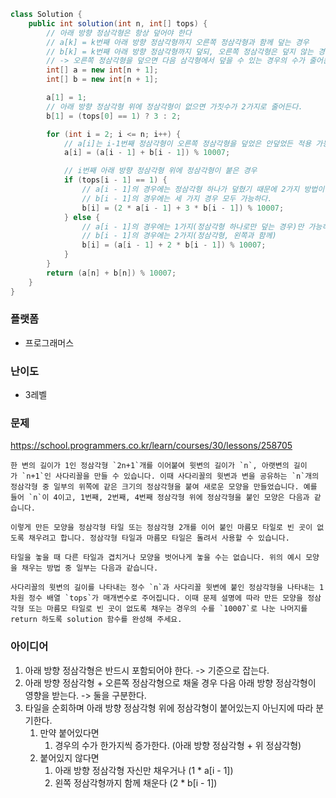 
```java
class Solution {
    public int solution(int n, int[] tops) {
        // 아래 방향 정삼각형은 항상 덮어야 한다
        // a[k] = k번째 아래 방향 정삼각형까지 오른쪽 정삼각형과 함께 덮는 경우
        // b[k] = k번째 아래 방향 정삼각형까지 덮되, 오른쪽 정삼각형은 덮지 않는 경우
        // -> 오른쪽 정삼각형을 덮으면 다음 삼각형에서 덮을 수 있는 경우의 수가 줄어든다
        int[] a = new int[n + 1];
        int[] b = new int[n + 1];

        a[1] = 1;
        // 아래 방향 정삼각형 위에 정삼각형이 없으면 가짓수가 2가지로 줄어든다.
        b[1] = (tops[0] == 1) ? 3 : 2;

        for (int i = 2; i <= n; i++) {
            // a[i]는 i-1번째 정삼각형이 오른쪽 정삼각형을 덮었은 안덮었든 적용 가능하다.
            a[i] = (a[i - 1] + b[i - 1]) % 10007;

            // i번째 아래 방향 정삼각형 위에 정삼각형이 붙은 경우
            if (tops[i - 1] == 1) {
                // a[i - 1]의 경우에는 정삼각형 하나가 덮혔기 때문에 2가지 방법이 가능하다.
                // b[i - 1]의 경우에는 세 가지 경우 모두 가능하다.
                b[i] = (2 * a[i - 1] + 3 * b[i - 1]) % 10007;
            } else {
                // a[i - 1]의 경우에는 1가지(정삼각형 하나로만 덮는 경우)만 가능하다.
                // b[i - 1]의 경우에는 2가지(정삼각형, 왼쪽과 함께)
                b[i] = (a[i - 1] + 2 * b[i - 1]) % 10007;
            }
        }
        return (a[n] + b[n]) % 10007;
    }
}
```

### 플랫폼
- 프로그래머스

### 난이도
- 3레벨

### 문제
https://school.programmers.co.kr/learn/courses/30/lessons/258705
```
한 변의 길이가 1인 정삼각형 `2n+1`개를 이어붙여 윗변의 길이가 `n`, 아랫변의 길이가 `n+1`인 사다리꼴을 만들 수 있습니다. 이때 사다리꼴의 윗변과 변을 공유하는 `n`개의 정삼각형 중 일부의 위쪽에 같은 크기의 정삼각형을 붙여 새로운 모양을 만들었습니다. 예를 들어 `n`이 4이고, 1번째, 2번째, 4번째 정삼각형 위에 정삼각형을 붙인 모양은 다음과 같습니다.

이렇게 만든 모양을 정삼각형 타일 또는 정삼각형 2개를 이어 붙인 마름모 타일로 빈 곳이 없도록 채우려고 합니다. 정삼각형 타일과 마름모 타일은 돌려서 사용할 수 있습니다.

타일을 놓을 때 다른 타일과 겹치거나 모양을 벗어나게 놓을 수는 없습니다. 위의 예시 모양을 채우는 방법 중 일부는 다음과 같습니다.

사다리꼴의 윗변의 길이를 나타내는 정수 `n`과 사다리꼴 윗변에 붙인 정삼각형을 나타내는 1차원 정수 배열 `tops`가 매개변수로 주어집니다. 이때 문제 설명에 따라 만든 모양을 정삼각형 또는 마름모 타일로 빈 곳이 없도록 채우는 경우의 수를 `10007`로 나눈 나머지를 return 하도록 solution 함수를 완성해 주세요.
```

### 아이디어
1. 아래 방향 정삼각형은 반드시 포함되어야 한다. -> 기준으로 잡는다.
2. 아래 방향 정삼각형 + 오른쪽 정삼각형으로 채울 경우 다음 아래 방향 정삼각형이 영향을 받는다.
   -> 둘을 구분한다.
3. 타일을 순회하며 아래 방향 정삼각형 위에 정삼각형이 붙어있는지 아닌지에 따라 분기한다.
	1. 만약 붙어있다면
		1. 경우의 수가 한가지씩 증가한다. (아래 방향 정삼각형 + 위 정삼각형)
	2. 붙어있지 않다면
		1. 아래 방향 정삼각형 자신만 채우거나 (1 * a[i - 1])
		2. 왼쪽 정삼각형까지 함께 채운다 (2 * b[i - 1])